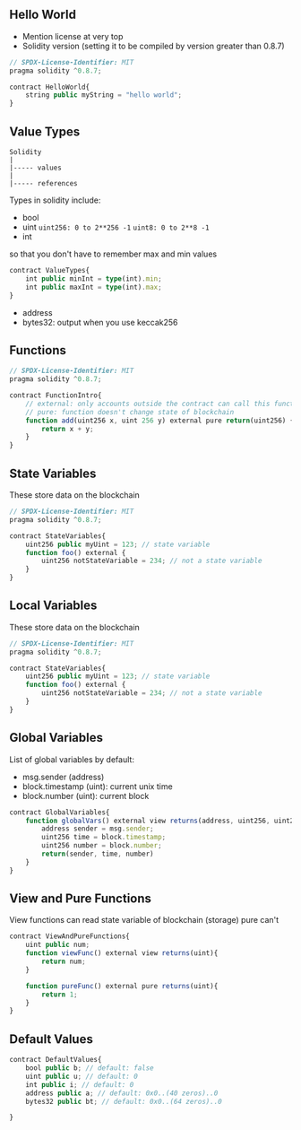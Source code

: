 ## Hello World

- Mention license at very top
- Solidity version (setting it to be compiled by version greater than 0.8.7)

```ts
// SPDX-License-Identifier: MIT
pragma solidity ^0.8.7;

contract HelloWorld{
    string public myString = "hello world";
}
```

## Value Types

```
Solidity
|
|----- values
|
|----- references
```

Types in solidity include:

- bool
- uint `uint256: 0 to 2**256 -1` `uint8: 0 to 2**8 -1`
- int

so that you don't have to remember max and min values

```ts
contract ValueTypes{
    int public minInt = type(int).min;
    int public maxInt = type(int).max;
}
```

- address
- bytes32: output when you use keccak256

## Functions

```ts
// SPDX-License-Identifier: MIT
pragma solidity ^0.8.7;

contract FunctionIntro{
    // external: only accounts outside the contract can call this function
    // pure: function doesn't change state of blockchain
    function add(uint256 x, uint 256 y) external pure return(uint256) {
        return x + y;
    }
}
```

## State Variables

These store data on the blockchain

```ts
// SPDX-License-Identifier: MIT
pragma solidity ^0.8.7;

contract StateVariables{
    uint256 public myUint = 123; // state variable
    function foo() external {
        uint256 notStateVariable = 234; // not a state variable
    }
}
```

## Local Variables

These store data on the blockchain

```ts
// SPDX-License-Identifier: MIT
pragma solidity ^0.8.7;

contract StateVariables{
    uint256 public myUint = 123; // state variable
    function foo() external {
        uint256 notStateVariable = 234; // not a state variable
    }
}
```

## Global Variables

List of global variables by default:

- msg.sender (address)
- block.timestamp (uint): current unix time
- block.number (uint): current block

```ts
contract GlobalVariables{
    function globalVars() external view returns(address, uint256, uint256){
        address sender = msg.sender;
        uint256 time = block.timestamp;
        uint256 number = block.number;
        return(sender, time, number)
    }
}
```

## View and Pure Functions

View functions can read state variable of blockchain (storage) pure can't

```ts
contract ViewAndPureFunctions{
    uint public num;
    function viewFunc() external view returns(uint){
        return num;
    }

    function pureFunc() external pure returns(uint){
        return 1;
    }
}
```

## Default Values

```ts
contract DefaultValues{
    bool public b; // default: false
    uint public u; // default: 0
    int public i; // default: 0
    address public a; // default: 0x0..(40 zeros)..0
    bytes32 public bt; // default: 0x0..(64 zeros)..0

}
```
